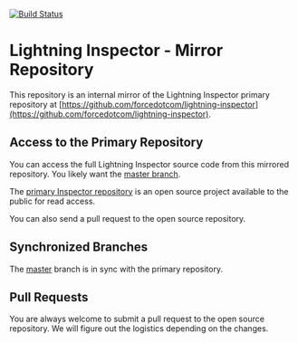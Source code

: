 [![Build Status](https://sfcirelease.dop.sfdc.net/buildStatus/icon?job=lightning-tools%2Flightning-tools-lightning-inspector%2Flightning-inspector%2Fmaster)](https://sfcirelease.dop.sfdc.net/job/lightning-tools/job/lightning-tools-lightning-inspector/job/lightning-inspector/job/master)

# Lightning Inspector - Mirror Repository

This repository is an internal mirror of the Lightning Inspector primary repository at [https://github.com/forcedotcom/lightning-inspector](https://github.com/forcedotcom/lightning-inspector).

## Access to the Primary Repository

You can access the full Lightning Inspector source code from this mirrored repository. You likely want the [master branch](https://git.soma.salesforce.com/lightning-tools/lightning-inspector/tree/master).

The [primary Inspector repository](https://github.com/forcedotcom/lightning-inspector) is an open source project available to the public for read access. 

You can also send a pull request to the open source repository. 

## Synchronized Branches

The [master](https://git.soma.salesforce.com/lightning-tools/lightning-inspector/tree/master) branch is in sync with the primary repository.

## Pull Requests

You are always welcome to submit a pull request to the open source repository. We will figure out the logistics depending on the changes.
